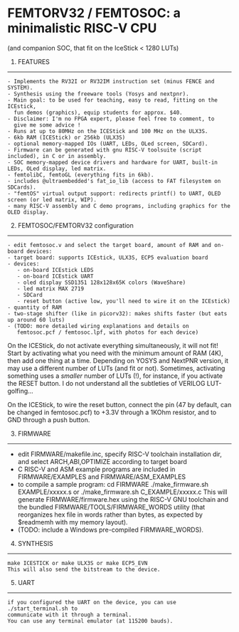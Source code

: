 FEMTORV32 / FEMTOSOC: a minimalistic RISC-V CPU 
===============================================

(and companion SOC, that fit on the IceStick < 1280 LUTs)
 

1) FEATURES
-----------
    - Implements the RV32I or RV32IM instruction set (minus FENCE and SYSTEM).
    - Synthesis using the freeware tools (Yosys and nextpnr).    
    - Main goal: to be used for teaching, easy to read, fitting on the ICEstick, 
      fun demos (graphics), equip students for approx. $40.
    - Disclaimer: I'm no FPGA expert, please feel free to comment, to
      give me some advice !
    - Runs at up to 80MHz on the ICEStick and 100 MHz on the ULX3S.
    - 6kb RAM (ICEStick) or 256kb (ULX3S)
    - optional memory-mapped IOs (UART, LEDs, OLed screen, SDCard). 
    - Firmware can be generated with gnu RISC-V toolsuite (script included), in C or in assembly.
    - SOC memory-mapped device drivers and hardware for UART, built-in LEDs, OLed display, led matrix.
    - femtolibC, femtoGL (everything fits in 6kb).
    - includes @ultraembedded's fat_io_lib (access to FAT filesystem on SDCards).
    - "femtOS" virtual output support: redirects printf() to UART, OLED screen (or led matrix, WIP).
    - many RISC-V assembly and C demo programs, including graphics for the OLED display.

2) FEMTOSOC/FEMTORV32 configuration
-----------------------------------
    - edit femtosoc.v and select the target board, amount of RAM and on-board devices:
    - target board: supports ICEstick, ULX3S, ECP5 evaluation board
    - devices: 
       - on-board ICEstick LEDS
       - on-board ICEstick UART
       - oled display SSD1351 128x128x65K colors (WaveShare)
       - led matrix MAX 2719
       - SDCard
       - reset button (active low, you'll need to wire it on the ICEstick)
    - quantity of RAM
    - two-stage shifter (like in picorv32): makes shifts faster (but eats up around 60 luts)
    - (TODO: more detailed wiring explanations and details on
       femtosoc.pcf / femtosoc.lpf, with photos for each device)
    
On the ICEStick, do not activate everything simultaneously, it will not fit!
Start by activating what you need with the minimum amount of RAM (4K),
then add one thing at a time. Depending on YOSYS and NextPNR version,
it may use a different number of LUTs (and fit or not). Sometimes,
activating something uses a *smaller* number of LUTs (!), for instance,
if you activate the RESET button. I do not understand all the subtleties of VERILOG LUT-golfing...

On the ICEStick, to wire the reset button, connect the pin (47 by default, can be changed in femtosoc.pcf)
to +3.3V through a 1KOhm resistor, and to GND through a push button.

3) FIRMWARE
-----------
   - edit FIRMWARE/makefile.inc, specify RISC-V toolchain installation dir, and
       select ARCH,ABI,OPTIMIZE according to target board
   - C RISC-V and ASM example programs are included in FIRMWARE/EXAMPLES and FIRMWARE/ASM_EXAMPLES
   - to compile a sample program:
        cd FIRMWARE
	./make_firmware.sh EXAMPLE/xxxxx.s   or ./make_firmware.sh C_EXAMPLE/xxxxx.c 
     This will generate FIRMWARE/firmware.hex using the RISC-V GNU
     toolchain and the bundled FIRMWARE/TOOLS/FIRMWARE_WORDS utility
     (that reorganizes hex file in words rather than bytes, as
      expected by $readmemh with my memory layout).
   - (TODO: include a Windows pre-compiled FIRMWARE_WORDS).

4) SYNTHESIS
------------
    make ICESTICK or make ULX3S or make ECP5_EVN
    This will also send the bitstream to the device.
    
5) UART
-------
    if you configured the UART on the device, you can use ./start_terminal.sh to 
    communicate with it through a terminal.
    You can use any terminal emulator (at 115200 bauds).
    
